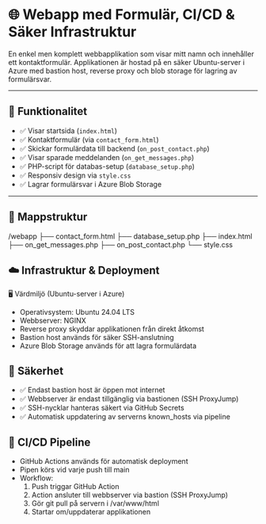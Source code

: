 # 🌐 Webapp med Formulär, CI/CD & Säker Infrastruktur

En enkel men komplett webbapplikation som visar mitt namn och innehåller ett kontaktformulär. Applikationen är hostad på en säker Ubuntu-server i Azure med bastion host, reverse proxy och blob storage för lagring av formulärsvar.

---

## 🧰 Funktionalitet

- ✅ Visar startsida (`index.html`)
- ✅ Kontaktformulär (via `contact_form.html`)
- ✅ Skickar formulärdata till backend (`on_post_contact.php`)
- ✅ Visar sparade meddelanden (`on_get_messages.php`)
- ✅ PHP-script för databas-setup (`database_setup.php`)
- ✅ Responsiv design via `style.css`
- ✅ Lagrar formulärsvar i Azure Blob Storage

---

## 📁 Mappstruktur

/webapp
├── contact_form.html
├── database_setup.php
├── index.html
├── on_get_messages.php
├── on_post_contact.php
└── style.css

## ☁️ Infrastruktur & Deployment

🖥️ Värdmiljö (Ubuntu-server i Azure)
- Operativsystem: Ubuntu 24.04 LTS
- Webbserver: NGINX
- Reverse proxy skyddar applikationen från direkt åtkomst
- Bastion host används för säker SSH-anslutning
- Azure Blob Storage används för att lagra formulärdata

## 🔐 Säkerhet

- ✅ Endast bastion host är öppen mot internet
- ✅ Webbserver är endast tillgänglig via bastionen (SSH ProxyJump)
- ✅ SSH-nycklar hanteras säkert via GitHub Secrets
- ✅ Automatisk uppdatering av serverns known_hosts via pipeline

## 🔄 CI/CD Pipeline

- GitHub Actions används för automatisk deployment
- Pipen körs vid varje push till main
- Workflow:
   1. Push triggar GitHub Action
   2. Action ansluter till webbserver via bastion (SSH ProxyJump)
   3. Gör git pull på servern i /var/www/html
   4. Startar om/uppdaterar applikationen


